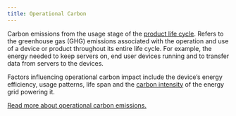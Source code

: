 ```yaml
---
title: Operational Carbon
---
```


Carbon emissions from the usage stage of the [product life cycle](/glossary#product-life-cycle). Refers to the greenhouse gas (GHG) emissions associated with the operation and use of a device or product throughout its entire life cycle. For example, the energy needed to keep servers on, end user devices running and to transfer data from servers to the devices. 

Factors influencing operational carbon impact include the device’s energy efficiency, usage patterns, life span and the [carbon intensity](/glossary#carbon-intensity) of the energy grid powering it.

[Read more about operational carbon emissions.](../information/lifecycle/operational)